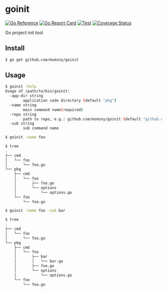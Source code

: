 # goinit

[![Go Reference](https://pkg.go.dev/badge/github.com/msmsny/goinit.svg)](https://pkg.go.dev/github.com/msmsny/goinit)
[![Go Report Card](https://goreportcard.com/badge/github.com/msmsny/goinit)](https://goreportcard.com/report/github.com/msmsny/goinit)
[![Test](https://github.com/msmsny/goinit/actions/workflows/test.yml/badge.svg)](https://github.com/msmsny/goinit/actions/workflows/test.yml)
[![Coverage Status](https://coveralls.io/repos/github/msmsny/goinit/badge.svg?branch=master)](https://coveralls.io/github/msmsny/goinit?branch=master)

Go project init tool

## Install

```bash
$ go get github.com/msmsny/goinit
```

## Usage

```bash
$ goinit -help
Usage of /path/to/bin/goinit:
  -app-dir string
    	application code directory (default "pkg")
  -name string
    	main command name(required)
  -repo string
    	path to repo, e.g.: github.com/msmsny/goinit (default "github.com/msmsny/goinit")
  -sub string
    	sub command name
```

```bash
$ goinit -name foo
```

```bash
$ tree
.
├── cmd
│   └── foo
│       └── foo.go
└── pkg 
    ├── cmd
    │   └── foo
    │       ├── foo.go
    │       └── options
    │           └── options.go
    └── foo
        └── foo.go
```

```bash
$ goinit -name foo -sub bar
```

```bash
$ tree
.
├── cmd
│   └── foo
│       └── foo.go
└── pkg
    ├── cmd
    │   └── foo
    │       ├── bar
    │       │   └── bar.go
    │       ├── foo.go
    │       └── options
    │           └── options.go
    └── foo
        └── foo.go
```
